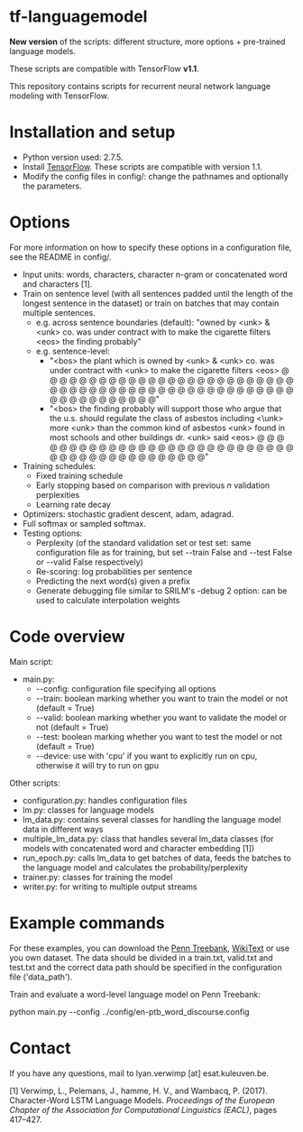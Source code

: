 # tf-languagemodel
**New version** of the scripts: different structure, more options + pre-trained language models.

These scripts are compatible with TensorFlow **v1.1**. 

This repository contains scripts for recurrent neural network language modeling with TensorFlow.

# Installation and setup

* Python version used: 2.7.5. 
* Install [TensorFlow](https://www.tensorflow.org/versions/0.6.0/get_started/os_setup.html#download-and-setup). These scripts are compatible with version 1.1.
* Modify the config files in config/: change the pathnames and optionally the parameters.

# Options

For more information on how to specify these options in a configuration file, see the README in config/.

* Input units: words, characters, character n-gram or concatenated word and characters [1].
* Train on sentence level (with all sentences padded until the length of the longest sentence in the dataset) or train on batches that may contain multiple sentences. 
  * e.g. across sentence boundaries (default): "owned by \<unk\> & \<unk\> co. was under contract with <unk> to make the cigarette filters \<eos\> the finding probably"
  * e.g. sentence-level: 
    * "\<bos\> the plant which is owned by \<unk\> & \<unk\> co. was under contract with \<unk\> to make the cigarette filters \<eos\> @ @ @ @ @ @ @ @ @ @ @ @ @ @ @ @ @ @ @ @ @ @ @ @ @ @ @ @ @ @ @ @ @ @ @ @ @ @ @ @ @ @ @ @ @ @ @ @ @ @ @ @ @ @ @ @ @ @ @ @ @ @"
    * "\<bos\> the finding probably will support those who argue that the u.s. should regulate the class of asbestos including <\unk\> more \<unk\> than the common kind of asbestos \<unk\> found in most schools and other buildings dr. \<unk\> said \<eos\> @ @ @ @ @ @ @ @ @ @ @ @ @ @ @ @ @ @ @ @ @ @ @ @ @ @ @ @ @ @ @ @ @ @ @ @ @ @ @ @ @ @ @ @"
* Training schedules:
  * Fixed training schedule
  * Early stopping based on comparison with previous *n* validation perplexities
  * Learning rate decay
* Optimizers: stochastic gradient descent, adam, adagrad.
* Full softmax or sampled softmax. 
* Testing options:
  * Perplexity (of the standard validation set or test set: same configuration file as for training, but set --train False and --test False or --valid False respectively)
  * Re-scoring: log probabilities per sentence
  * Predicting the next word(s) given a prefix
  * Generate debugging file similar to SRILM's -debug 2 option: can be used to calculate interpolation weights
 

# Code overview

Main script:

* main.py:
  * --config: configuration file specifying all options
  * --train: boolean marking whether you want to train the model or not (default = True)
  * --valid: boolean marking whether you want to validate the model or not (default = True)
  * --test: boolean marking whether you want to test the model or not (default = True)
  * --device: use with 'cpu' if you want to explicitly run on cpu, otherwise it will try to run on gpu
  

Other scripts:

* configuration.py: handles configuration files
* lm.py: classes for language models
* lm_data.py: contains several classes for handling the language model data in different ways
* multiple_lm_data.py: class that handles several lm_data classes (for models with concatenated word and character embedding [1])
* run_epoch.py: calls lm_data to get batches of data, feeds the batches to the language model and calculates the probability/perplexity
* trainer.py: classes for training the model
* writer.py: for writing to multiple output streams


# Example commands

For these examples, you can download the [Penn Treebank](https://catalog.ldc.upenn.edu/ldc99t42), [WikiText](https://www.salesforce.com/products/einstein/ai-research/the-wikitext-dependency-language-modeling-dataset/) or use you own dataset. The data should be divided in a train.txt, valid.txt and test.txt and the correct data path should be specified in the configuration file ('data_path').

Train and evaluate a word-level language model on Penn Treebank:

python main.py --config ../config/en-ptb_word_discourse.config

# Contact

If you have any questions, mail to lyan.verwimp [at] esat.kuleuven.be.

[1] Verwimp, L., Pelemans, J., hamme, H. V., and Wambacq, P. (2017). Character-Word LSTM Language Models. *Proceedings of the European Chapter of the Association for Computational Linguistics (EACL)*, pages 417–427.
